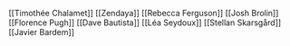 [[Timothée Chalamet]]
[[Zendaya]]
[[Rebecca Ferguson]]
[[Josh Brolin]]
[[Florence Pugh]]
[[Dave Bautista]]
[[Léa Seydoux]]
[[Stellan Skarsgård]]
[[Javier Bardem]]
